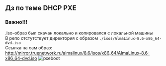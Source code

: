 ## Дз по теме DHCP PXE
### Важно!!!
.iso-образ был скачан локально и копировался с локальной машины  
В репо отстутствует директория с образом `./isos/AlmaLinux-8.6-x86_64-dvd.iso`  
Cсылка на сам образ: http://mirror.truenetwork.ru/almalinux/8.6/isos/x86_64/AlmaLinux-8.6-x86_64-dvd.iso 
![pxeboot](https://user-images.githubusercontent.com/105001717/202384082-2a1c011a-7391-423b-84d0-27b69f6cc71b.png)
